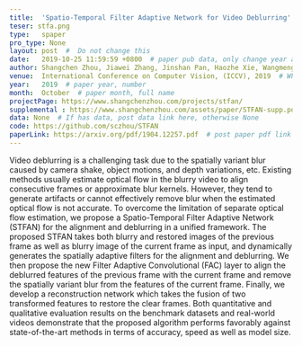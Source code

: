 ```yaml
---
title:  'Spatio-Temporal Filter Adaptive Network for Video Deblurring'  #  Paper title, covered by ''
teser: stfa.png
type:   spaper
pro_type: None
layout: post  #  Do not change this
date:   2019-10-25 11:59:59 +0800  # paper pub data, only change year and month according to this format
author: Shangchen Zhou, Jiawei Zhang, Jinshan Pan, Haozhe Xie, Wangmeng Zuo, Jimmy S. Ren  # authors information
venue:  International Conference on Computer Vision, (ICCV), 2019  # Where it be, ICCV and CVPR remove IEEE Conference on,
year:   2019  # paper year, number
month:  October  # paper month, full name
projectPage: https://www.shangchenzhou.com/projects/stfan/
supplemental : https://www.shangchenzhou.com/assets/paper/STFAN-supp.pdf
data: None  # If has data, post data link here, otherwise None
code: https://github.com/sczhou/STFAN
paperLink: https://arxiv.org/pdf/1904.12257.pdf  # post paper pdf link here
---
```


Video deblurring is a challenging task due to the spatially variant blur caused by camera shake, object motions, and depth variations, etc. Existing methods usually estimate optical flow in the blurry video to align consecutive frames or approximate blur kernels. However, they tend to generate artifacts or cannot effectively remove blur when the estimated optical flow is not accurate. To overcome the limitation of separate optical flow estimation, we propose a Spatio-Temporal Filter Adaptive Network (STFAN) for the alignment and deblurring in a unified framework. The proposed STFAN takes both blurry and restored images of the previous frame as well as blurry image of the current frame as input, and dynamically generates the spatially adaptive filters for the alignment and deblurring. We then propose the new Filter Adaptive Convolutional (FAC) layer to align the deblurred features of the previous frame with the current frame and remove the spatially variant blur from the features of the current frame. Finally, we develop a reconstruction network which takes the fusion of two transformed features to restore the clear frames. Both quantitative and qualitative evaluation results on the benchmark datasets and real-world videos demonstrate that the proposed algorithm performs favorably against state-of-the-art methods in terms of accuracy, speed as well as model size.



